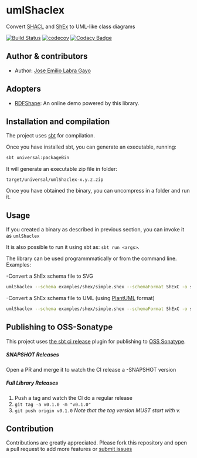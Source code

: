 # umlShaclex

Convert [SHACL](http://w3c.github.io/data-shapes/shacl/) and
[ShEx](http://www.shex.io) to UML-like class diagrams

[![Build Status](https://travis-ci.org/weso/umlShaclex.svg?branch=master)](https://travis-ci.org/weso/umlShaclex)
[![codecov](https://codecov.io/gh/weso/umlShaclex/branch/master/graph/badge.svg)](https://codecov.io/gh/weso/umlShaclex)
[![Codacy Badge](https://api.codacy.com/project/badge/Grade/74d68f09d6cf488c8ac9da54bfbdc416)](https://www.codacy.com/gh/weso/umlShaclex?utm_source=github.com&amp;utm_medium=referral&amp;utm_content=weso/umlShaclex&amp;utm_campaign=Badge_Grade)

## Author & contributors

* Author: [Jose Emilio Labra Gayo](http://www.di.uniovi.es/~labra)

## Adopters

* [RDFShape](http://rdfshape.weso.es): An online demo powered by this library.

## Installation and compilation

The project uses [sbt](http://www.scala-sbt.org/) for compilation.

Once you have installed sbt, you can generate an executable, running:

```sh
sbt universal:packageBin
```

It will generate an executable zip file in folder:

```
target/universal/umlShaclex-x.y.z.zip
```

Once you have obtained the binary, you can uncompress in a folder and run it.

## Usage

If you created a binary as described in previous section, you can invoke it as `umlShaclex`

It is also possible to run it using sbt as: `sbt run <args>`.


The library can be used programmmatically or from the command line. Examples:

-Convert a ShEx schema file to SVG

```bash
umlShaclex --schema examples/shex/simple.shex --schemaFormat ShExC -o simple.svg -f svg
```

-Convert a ShEx schema file to UML (using [PlantUML](http://plantuml.com/) format)

```bash
umlShaclex --schema examples/shex/simple.shex --schemaFormat ShExC -o simple.uml -f uml
```


## Publishing to OSS-Sonatype

This project uses [the sbt ci release](https://github.com/olafurpg/sbt-ci-release) plugin for publishing to [OSS Sonatype](https://oss.sonatype.org/).

##### SNAPSHOT Releases
Open a PR and merge it to watch the CI release a -SNAPSHOT version

##### Full Library Releases
1. Push a tag and watch the CI do a regular release
2. `git tag -a v0.1.0 -m "v0.1.0"`
3. `git push origin v0.1.0`
_Note that the tag version MUST start with v._

## Contribution

Contributions are greatly appreciated.
Please fork this repository and open a
pull request to add more features or [submit issues](https://github.com/labra/umlShaclex/issues)
